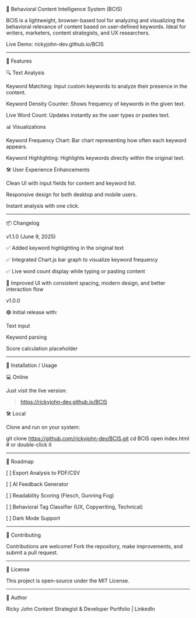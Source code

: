 🧠 Behavioral Content Intelligence System (BCIS)

BCIS is a lightweight, browser-based tool for analyzing and visualizing the behavioral relevance of content based on user-defined keywords. Ideal for writers, marketers, content strategists, and UX researchers.

Live Demo: rickyjohn-dev.github.io/BCIS


---

🚀 Features

🔍 Text Analysis

Keyword Matching: Input custom keywords to analyze their presence in the content.

Keyword Density Counter: Shows frequency of keywords in the given text.

Live Word Count: Updates instantly as the user types or pastes text.


📊 Visualizations

Keyword Frequency Chart: Bar chart representing how often each keyword appears.

Keyword Highlighting: Highlights keywords directly within the original text.


🛠️ User Experience Enhancements

Clean UI with input fields for content and keyword list.

Responsive design for both desktop and mobile users.

Instant analysis with one click.



---

📦 Changelog

v1.1.0 (June 9, 2025)

✅ Added keyword highlighting in the original text

✅ Integrated Chart.js bar graph to visualize keyword frequency

✅ Live word count display while typing or pasting content

🧪 Improved UI with consistent spacing, modern design, and better interaction flow


v1.0.0

🟢 Initial release with:

Text input

Keyword parsing

Score calculation placeholder




---

🧹 Installation / Usage

💻 Online

Just visit the live version:

> https://rickyjohn-dev.github.io/BCIS



🛠️ Local

Clone and run on your system:

git clone https://github.com/rickyjohn-dev/BCIS.git
cd BCIS
open index.html   # or double-click it


---

📌 Roadmap

[ ] Export Analysis to PDF/CSV

[ ] AI Feedback Generator

[ ] Readability Scoring (Flesch, Gunning Fog)

[ ] Behavioral Tag Classifier (UX, Copywriting, Technical)

[ ] Dark Mode Support



---

🤝 Contributing

Contributions are welcome! Fork the repository, make improvements, and submit a pull request.


---

📄 License

This project is open-source under the MIT License.


---

👤 Author

Ricky John
Content Strategist & Developer
Portfolio | LinkedIn

